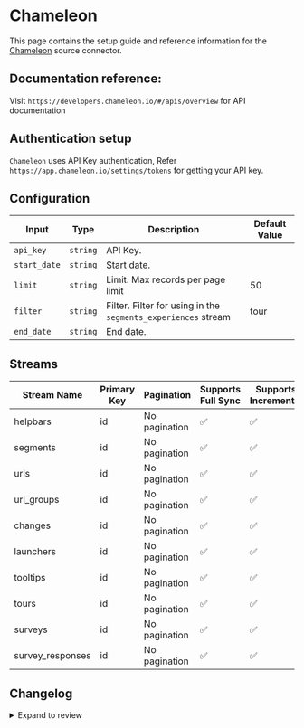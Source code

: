 # Chameleon
This page contains the setup guide and reference information for the [Chameleon](https://app.chameleon.io/) source connector.

## Documentation reference:
Visit `https://developers.chameleon.io/#/apis/overview` for API documentation

## Authentication setup
`Chameleon` uses API Key authentication,
Refer `https://app.chameleon.io/settings/tokens` for getting your API key.


## Configuration

| Input | Type | Description | Default Value |
|-------|------|-------------|---------------|
| `api_key` | `string` | API Key.  |  |
| `start_date` | `string` | Start date.  |  |
| `limit` | `string` | Limit. Max records per page limit | 50 |
| `filter` | `string` | Filter. Filter for using in the `segments_experiences` stream | tour |
| `end_date` | `string` | End date.  |  |

## Streams
| Stream Name | Primary Key | Pagination | Supports Full Sync | Supports Incremental |
|-------------|-------------|------------|---------------------|----------------------|
| helpbars | id | No pagination | ✅ |  ✅  |
| segments | id | No pagination | ✅ |  ✅  |
| urls | id | No pagination | ✅ |  ✅  |
| url_groups | id | No pagination | ✅ |  ✅  |
| changes | id | No pagination | ✅ |  ✅ |
| launchers | id | No pagination | ✅ |  ✅  |
| tooltips | id | No pagination | ✅ |  ✅  |
| tours | id | No pagination | ✅ |  ✅  |
| surveys | id | No pagination | ✅ |  ✅  |
| survey_responses | id | No pagination | ✅ |  ✅  |

## Changelog

<details>
  <summary>Expand to review</summary>

| Version          | Date       | Pull Request | Subject        |
|------------------|------------|--------------|----------------|
| 0.1.24 | 2025-05-17 | [60704](https://github.com/airbytehq/airbyte/pull/60704) | Update dependencies |
| 0.1.23 | 2025-05-10 | [59793](https://github.com/airbytehq/airbyte/pull/59793) | Update dependencies |
| 0.1.22 | 2025-05-03 | [59342](https://github.com/airbytehq/airbyte/pull/59342) | Update dependencies |
| 0.1.21 | 2025-04-26 | [58691](https://github.com/airbytehq/airbyte/pull/58691) | Update dependencies |
| 0.1.20 | 2025-04-19 | [58233](https://github.com/airbytehq/airbyte/pull/58233) | Update dependencies |
| 0.1.19 | 2025-04-12 | [57597](https://github.com/airbytehq/airbyte/pull/57597) | Update dependencies |
| 0.1.18 | 2025-04-05 | [57140](https://github.com/airbytehq/airbyte/pull/57140) | Update dependencies |
| 0.1.17 | 2025-03-29 | [56561](https://github.com/airbytehq/airbyte/pull/56561) | Update dependencies |
| 0.1.16 | 2025-03-22 | [56115](https://github.com/airbytehq/airbyte/pull/56115) | Update dependencies |
| 0.1.15 | 2025-03-08 | [55378](https://github.com/airbytehq/airbyte/pull/55378) | Update dependencies |
| 0.1.14 | 2025-03-01 | [54844](https://github.com/airbytehq/airbyte/pull/54844) | Update dependencies |
| 0.1.13 | 2025-02-22 | [54240](https://github.com/airbytehq/airbyte/pull/54240) | Update dependencies |
| 0.1.12 | 2025-02-15 | [53904](https://github.com/airbytehq/airbyte/pull/53904) | Update dependencies |
| 0.1.11 | 2025-02-08 | [53395](https://github.com/airbytehq/airbyte/pull/53395) | Update dependencies |
| 0.1.10 | 2025-02-01 | [52950](https://github.com/airbytehq/airbyte/pull/52950) | Update dependencies |
| 0.1.9 | 2025-01-25 | [52157](https://github.com/airbytehq/airbyte/pull/52157) | Update dependencies |
| 0.1.8 | 2025-01-18 | [51772](https://github.com/airbytehq/airbyte/pull/51772) | Update dependencies |
| 0.1.7 | 2025-01-11 | [51255](https://github.com/airbytehq/airbyte/pull/51255) | Update dependencies |
| 0.1.6 | 2024-12-28 | [50450](https://github.com/airbytehq/airbyte/pull/50450) | Update dependencies |
| 0.1.5 | 2024-12-21 | [50165](https://github.com/airbytehq/airbyte/pull/50165) | Update dependencies |
| 0.1.4 | 2024-12-14 | [49577](https://github.com/airbytehq/airbyte/pull/49577) | Update dependencies |
| 0.1.3 | 2024-12-12 | [49018](https://github.com/airbytehq/airbyte/pull/49018) | Update dependencies |
| 0.1.2 | 2024-11-04 | [48250](https://github.com/airbytehq/airbyte/pull/48250) | Update dependencies |
| 0.1.1 | 2024-10-29 | [47822](https://github.com/airbytehq/airbyte/pull/47822) | Update dependencies |
| 0.1.0 | 2024-09-29 | [46248](https://github.com/airbytehq/airbyte/pull/46248) | Fix survey_responses stream schema and icon |
| 0.0.2 | 2024-09-21 | [45708](https://github.com/airbytehq/airbyte/pull/45708) | Make end date optional |
| 0.0.1 | 2024-09-18 | [45658](https://github.com/airbytehq/airbyte/pull/45658) | Initial release by [@btkcodedev](https://github.com/btkcodedev) via Connector Builder |

</details>
